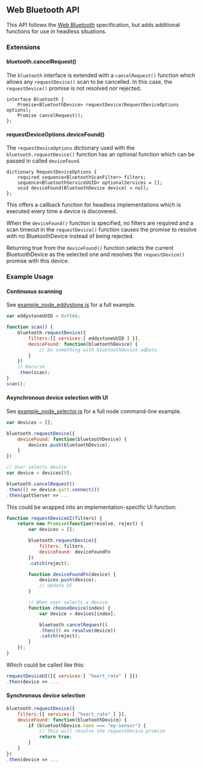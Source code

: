 ## Web Bluetooth API

This API follows the [Web Bluetooth](https://webbluetoothcg.github.io/web-bluetooth/) specification, but adds additional functions for use in headless situations.

### Extensions

#### bluetooth.cancelRequest()

The ```bluetooth``` interface is extended with a ```cancelRequest()``` function which allows any ```requestDevice()``` scan to be cancelled. In this case, the ```requestDevice()``` promise is not resolved nor rejected.

```idl
interface Bluetooth {
 	Promise<BluetoothDevice> requestDevice(RequestDeviceOptions options);
 	Promise cancelRequest();
};
```

#### requestDeviceOptions.deviceFound()

The ```requestDeviceOptions``` dictionary used with the ```bluetooth.requestDevice()``` function has an optional function which can be passed in called ```deviceFound```.

```idl
dictionary RequestDeviceOptions {
	required sequence<BluetoothScanFilter> filters;
	sequence<BluetoothServiceUUID> optionalServices = [];
	void deviceFound(BluetoothDevice device) = null;
};
```

This offers a callback function for headless implementations which is executed every time a device is discovered.

When the ```deviceFound()``` function is specified, no filters are required and a scan timeout in the ```requestDevice()``` function causes the promise to resolve with no BluetoothDevice instead of being rejected.

Returning true from the ```deviceFound()``` function selects the current BluetoothDevice as the selected one and resolves the ```requestDevice()``` promise with this device.

### Example Usage

#### Continuous scanning

See [example_node_eddystone.js](examples/example_node_eddystone.js) for a full example.

```js
var eddystoneUUID = 0xFEAA;

function scan() {
	bluetooth.requestDevice({
	    filters:[{ services:[ eddystoneUUID ] }],
	    deviceFound: function(bluetoothDevice) {
	    	// Do something with bluetoothDevice.adData
	    }
	})
	// Recurse
	.then(scan);
}
scan();
```

#### Asynchronous device selection with UI

See [example_node_selector.js](examples/example_node_selector.js) for a full node command-line example.

```js
var devices = [];

bluetooth.requestDevice({
    deviceFound: function(bluetoothDevice) {
    	devices.push(bluetoothDevice);
    }
})

// User selects device
var device = devices[0];

bluetooth.cancelRequest()
.then(() => device.gatt.connect())
.then(gattServer => ...
```

This could be wrapped into an implementation-specific UI function:

```js
function requestDeviceUI(filters) {
    return new Promise(function(resolve, reject) {
        var devices = [];

        bluetooth.requestDevice({
            filters: filters,
            deviceFound: deviceFoundFn
        })
        .catch(reject);

        function deviceFoundFn(device) {
            devices.push(device);
            // Update UI
        }

        // When user selects a device
        function chooseDevice(index) {
            var device = devices[index];

            bluetooth.cancelRequest()
            .then(() => resolve(device))
            .catch(reject);
        }
    });
}
```

Which could be called like this:

```js
requestDeviceUI([{ services:[ "heart_rate" ] }])
.then(device => ...
```

#### Synchronous device selection

```js
bluetooth.requestDevice({
    filters:[{ services:[ "heart_rate" ] }],
    deviceFound: function(bluetoothDevice) {
    	if (bluetoothDevice.name === "my-sensor") {
    		// This will resolve the requestDevice promise
    		return true;
    	}
    }
})
.then(device => ...
```